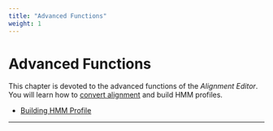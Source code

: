 ```yaml
---
title: "Advanced Functions"
weight: 1
---
```



# Advanced Functions

This chapter is devoted to the advanced functions of the _Alignment Editor_. You will learn how to [convert alignment](converting-alignment.md) and build HMM profiles.

*   [Building HMM Profile](building-hmm-profile.md)



---------------------------------------------------------------------
